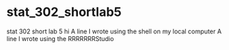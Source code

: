 # stat_302_shortlab5
stat 302 short lab 5 hi
A line I wrote using the shell on my local computer
A line I wrote using the RRRRRRRStudio